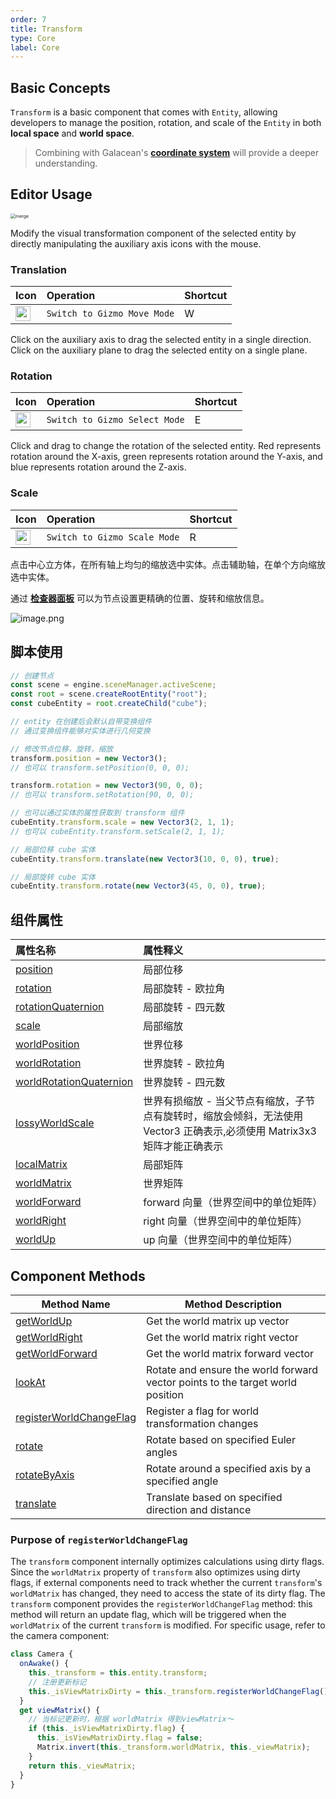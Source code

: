 ```yaml
---
order: 7
title: Transform
type: Core
label: Core
---
```


## Basic Concepts

`Transform` is a basic component that comes with `Entity`, allowing developers to manage the position, rotation, and scale of the `Entity` in both **local space** and **world space**.

> Combining with Galacean's **[coordinate system](/en/docs/core-space)** will provide a deeper understanding.

<playground src="transform-basic.ts"></playground>

## Editor Usage

<img src="https://mdn.alipayobjects.com/huamei_qbugvr/afts/img/A*vU40Rb-2s5QAAAAAAAAAAAAADtKFAQ/original" alt="merge" style="zoom:50%;" />

Modify the visual transformation component of the selected entity by directly manipulating the auxiliary axis icons with the mouse.

<h3 id='1'> Translation </h3>

| Icon                                                                                                                              | Operation               | Shortcut |
| :-------------------------------------------------------------------------------------------------------------------------------- | :---------------------- | :------- |
| <img src="https://mdn.alipayobjects.com/huamei_qbugvr/afts/img/A*s6H2RIawrzgAAAAAAAAAAAAADtKFAQ/original" width="24" height="24"> | `Switch to Gizmo Move Mode` | W      |

Click on the auxiliary axis to drag the selected entity in a single direction. Click on the auxiliary plane to drag the selected entity on a single plane.

<h3 id='2'> Rotation </h3>

| Icon                                                                                                                              | Operation               | Shortcut |
| :-------------------------------------------------------------------------------------------------------------------------------- | :---------------------- | :------- |
| <img src="https://mdn.alipayobjects.com/huamei_qbugvr/afts/img/A*lwdcRK3MAUIAAAAAAAAAAAAADtKFAQ/original" width="24" height="24"> | `Switch to Gizmo Select Mode` | E      |

Click and drag to change the rotation of the selected entity.
Red represents rotation around the X-axis, green represents rotation around the Y-axis, and blue represents rotation around the Z-axis.

<h3 id='3'> Scale </h3>

| Icon                                                                                                                              | Operation               | Shortcut |
| :-------------------------------------------------------------------------------------------------------------------------------- | :---------------------- | :------- |
| <img src="https://mdn.alipayobjects.com/huamei_qbugvr/afts/img/A*r7RiRpAiJm0AAAAAAAAAAAAADtKFAQ/original" width="24" height="24"> | `Switch to Gizmo Scale Mode` | R      |

点击中心立方体，在所有轴上均匀的缩放选中实体。点击辅助轴，在单个方向缩放选中实体。

通过 **[检查器面板](/en/docs/interface-inspector)** 可以为节点设置更精确的位置、旋转和缩放信息。

<img src="https://mdn.alipayobjects.com/huamei_yo47yq/afts/img/A*Y0qPTptpIBoAAAAAAAAAAAAADhuCAQ/original" alt="image.png"  />

## 脚本使用

```typescript
// 创建节点
const scene = engine.sceneManager.activeScene;
const root = scene.createRootEntity("root");
const cubeEntity = root.createChild("cube");

// entity 在创建后会默认自带变换组件
// 通过变换组件能够对实体进行几何变换

// 修改节点位移，旋转，缩放
transform.position = new Vector3();
// 也可以 transform.setPosition(0, 0, 0);

transform.rotation = new Vector3(90, 0, 0);
// 也可以 transform.setRotation(90, 0, 0);

// 也可以通过实体的属性获取到 transform 组件
cubeEntity.transform.scale = new Vector3(2, 1, 1);
// 也可以 cubeEntity.transform.setScale(2, 1, 1);

// 局部位移 cube 实体
cubeEntity.transform.translate(new Vector3(10, 0, 0), true);

// 局部旋转 cube 实体
cubeEntity.transform.rotate(new Vector3(45, 0, 0), true);
```

## 组件属性

| 属性名称                                                                | 属性释义                                                                                                                 |
| :---------------------------------------------------------------------- | :----------------------------------------------------------------------------------------------------------------------- |
| [position](/apis/core/#Transform-position)                               | 局部位移                                                                                                                 |
| [rotation](/apis/core/#Transform-rotation)                               | 局部旋转 - 欧拉角                                                                                                        |
| [rotationQuaternion](/apis/core/#Transform-rotationquaternion)           | 局部旋转 - 四元数                                                                                                        |
| [scale](/apis/core/#Transform-scale)                                     | 局部缩放                                                                                                                 |
| [worldPosition](/apis/core/#Transform-worldPosition)                     | 世界位移                                                                                                                 |
| [worldRotation](/apis/core/#Transform-worldRotation)                     | 世界旋转 - 欧拉角                                                                                                        |
| [worldRotationQuaternion](/apis/core/#Transform-worldRotationQuaternion) | 世界旋转 - 四元数                                                                                                        |
| [lossyWorldScale](/apis/core/#Transform-lossyWorldScale)                 | 世界有损缩放 - 当父节点有缩放，子节点有旋转时，缩放会倾斜，无法使用 Vector3 正确表示,必须使用 Matrix3x3 矩阵才能正确表示 |
| [localMatrix](/apis/core/#Transform-localMatrix)                         | 局部矩阵                                                                                                                 |
| [worldMatrix](/apis/core/#Transform-worldMatrix)                         | 世界矩阵                                                                                                                 |
| [worldForward](/apis/core/#Transform-worldMatrix)                        | forward 向量（世界空间中的单位矩阵）                                                                                     |
| [worldRight](/apis/core/#Transform-worldMatrix)                          | right 向量（世界空间中的单位矩阵）                                                                                       |
| [worldUp](/apis/core/#Transform-worldMatrix)                             | up 向量（世界空间中的单位矩阵）                                                                                          |


## Component Methods

| Method Name                                                          | Method Description                            |
| -------------------------------------------------------------------- | --------------------------------------------- |
| [getWorldUp](/apis/core/#Transform-getWorldUp)                       | Get the world matrix up vector                |
| [getWorldRight](/apis/core/#Transform-getWorldRight)                 | Get the world matrix right vector             |
| [getWorldForward](/apis/core/#Transform-getWorldForward)             | Get the world matrix forward vector           |
| [lookAt](/apis/core/#Transform-lookAt)                               | Rotate and ensure the world forward vector points to the target world position |
| [registerWorldChangeFlag](/apis/core/#Transform-registerWorldChangeFlag) | Register a flag for world transformation changes |
| [rotate](/apis/core/#Transform-rotate)                               | Rotate based on specified Euler angles       |
| [rotateByAxis](/apis/core/#Transform-rotateByAxis)                   | Rotate around a specified axis by a specified angle |
| [translate](/apis/core/#Transform-translate)                         | Translate based on specified direction and distance |

### Purpose of `registerWorldChangeFlag`

The `transform` component internally optimizes calculations using dirty flags. Since the `worldMatrix` property of `transform` also optimizes using dirty flags, if external components need to track whether the current `transform`'s `worldMatrix` has changed, they need to access the state of its dirty flag. The `transform` component provides the `registerWorldChangeFlag` method: this method will return an update flag, which will be triggered when the `worldMatrix` of the current `transform` is modified. For specific usage, refer to the camera component:

```typescript
class Camera {
  onAwake() {
    this._transform = this.entity.transform;
    // 注册更新标记
    this._isViewMatrixDirty = this._transform.registerWorldChangeFlag();
  }
  get viewMatrix() {
    // 当标记更新时，根据 worldMatrix 得到viewMatrix～
    if (this._isViewMatrixDirty.flag) {
      this._isViewMatrixDirty.flag = false;
      Matrix.invert(this._transform.worldMatrix, this._viewMatrix);
    }
    return this._viewMatrix;
  }
}
```
